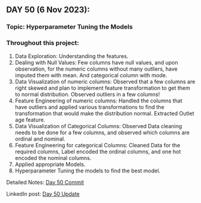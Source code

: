 
## **DAY 50 (6 Nov 2023):**
### Topic: Hyperparameter Tuning the Models

### Throughout this project:
1. Data Exploration: Understanding the features.
2. Dealing with Null Values: Few columns have null values, and upon observation, for the numeric columns without many outliers, have imputed them with mean. And categorical column with mode.
3. Data Visualization of numeric columns: Observed that a few columns are right skewed and plan to implement feature transformation to get them to normal distribution. Observed outliers in a few columns!
4. Feature Engineering of numeric columns: Handled the columns that have outliers and applied various transformations to find the transformation that would make the distribution normal. Extracted Outlet age feature.
5. Data Visualization of Categorical Columns: Observed Data cleaning needs to be done for a few columns, and observed which columns are ordinal and nominal.
6. Feature Engineering for categorical Columns: Cleaned Data for the required columns, Label encoded the ordinal columns, and one hot encoded the nominal columns.
7. Applied appropriate Models.
8. Hyperparameter Tuning the models to find the best model.

Detailed Notes: [Day 50 Commit](https://github.com/ds-teja/100_Days_MLDL/tree/main/50.%20Day%2050%20-%20Hyperparameter%20Tuning%20the%20Models)

LinkedIn post: [Day 50 Update](https://www.linkedin.com/feed/update/urn:li:activity:7128225792345468928?utm_source=share&utm_medium=member_desktop)
